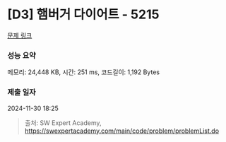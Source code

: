 # [D3] 햄버거 다이어트 - 5215 

[문제 링크](https://swexpertacademy.com/main/code/problem/problemDetail.do?contestProbId=AWT-lPB6dHUDFAVT) 

### 성능 요약

메모리: 24,448 KB, 시간: 251 ms, 코드길이: 1,192 Bytes

### 제출 일자

2024-11-30 18:25



> 출처: SW Expert Academy, https://swexpertacademy.com/main/code/problem/problemList.do